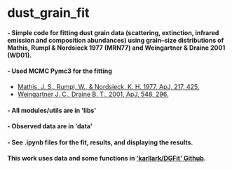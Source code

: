 # dust_grain_fit

#### - Simple code for fitting dust grain data (scattering, extinction, infrared emission and composition abundances) using grain–size distributions of Mathis, Rumpl & Nordsieck 1977 (MRN77) and Weingartner & Draine 2001 (WD01).

#### - Used MCMC Pymc3 for the fitting
  - [Mathis, J. S., Rumpl, W., & Nordsieck, K. H. 1977, ApJ, 217, 425.](https://ui.adsabs.harvard.edu/abs/1977ApJ...217..425M/abstract)
  - [Weingartner J. C., Draine B. T., 2001, ApJ, 548, 296.](https://ui.adsabs.harvard.edu/abs/2001ApJ...548..296W/abstract)
  
#### - All modules/utils are in 'libs\'
#### - Observed data are in 'data\'
#### - See .ipynb files for the fit, results, and displaying the results.

#### This work uses data and some functions in ['karllark/DGFit' Github](https://github.com/karllark/DGFit).
